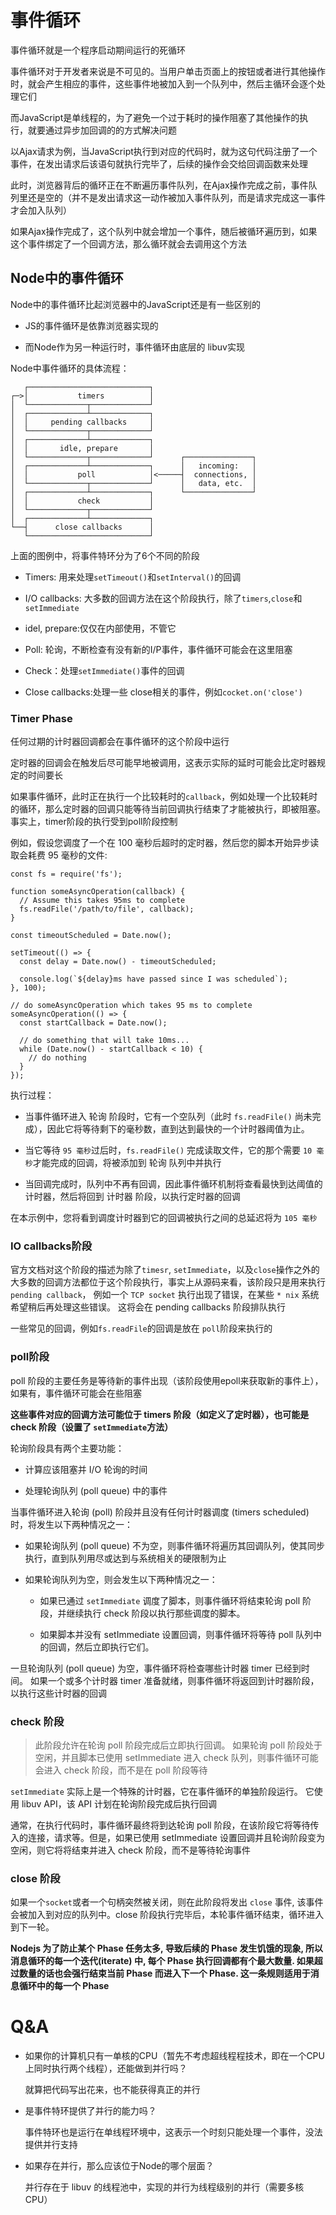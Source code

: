 # 事件循环

事件循环就是一个程序启动期间运行的死循环

事件循环对于开发者来说是不可见的。当用户单击页面上的按钮或者进行其他操作时，就会产生相应的事件，这些事件地被加入到一个队列中，然后主循环会逐个处理它们

而JavaScript是单线程的，为了避免一个过于耗时的操作阻塞了其他操作的执行，就要通过异步加回调的的方式解决问题

以Ajax请求为例，当JavaScript执行到对应的代码时，就为这句代码注册了一个事件，在发出请求后该语句就执行完毕了，后续的操作会交给回调函数来处理

此时，浏览器背后的循环正在不断遍历事件队列，在Ajax操作完成之前，事件队列里还是空的（并不是发出请求这一动作被加入事件队列，而是请求完成这一事件才会加入队列）

如果Ajax操作完成了，这个队列中就会增加一个事件，随后被循环遍历到，如果这个事件绑定了一个回调方法，那么循环就会去调用这个方法

## Node中的事件循环

Node中的事件循环比起浏览器中的JavaScript还是有一些区别的

- JS的事件循环是依靠浏览器实现的

- 而Node作为另一种运行时，事件循环由底层的 libuv实现

Node中事件循环的具体流程：

```
   ┌───────────────────────────┐
┌─>│           timers          │
│  └─────────────┬─────────────┘
│  ┌─────────────┴─────────────┐
│  │     pending callbacks     │
│  └─────────────┬─────────────┘
│  ┌─────────────┴─────────────┐
│  │       idle, prepare       │
│  └─────────────┬─────────────┘      ┌───────────────┐
│  ┌─────────────┴─────────────┐      │   incoming:   │
│  │           poll            │<─────┤  connections, │
│  └─────────────┬─────────────┘      │   data, etc.  │
│  ┌─────────────┴─────────────┐      └───────────────┘
│  │           check           │
│  └─────────────┬─────────────┘
│  ┌─────────────┴─────────────┐
└──┤      close callbacks      │
   └───────────────────────────┘
```

上面的图例中，将事件特环分为了6个不同的阶段

- Timers: 用来处理`setTimeout()`和`setInterval()`的回调

- I/O callbacks: 大多数的回调方法在这个阶段执行，除了`timers`,`close`和`setImmediate`

- idel, prepare:仅仅在内部使用，不管它

- Poll: 轮询，不断检查有没有新的I/P事件，事件循环可能会在这里阻塞

- Check：处理`setImmediate()`事件的回调

- Close callbacks:处理一些 close相关的事件，例如`cocket.on('close')`

### Timer Phase

任何过期的计时器回调都会在事件循环的这个阶段中运行

定时器的回调会在触发后尽可能早地被调用，这表示实际的延时可能会比定时器规定的时间要长

如果事件循环，此时正在执行一个比较耗时的`callback`，例如处理一个比较耗时的循环，那么定时器的回调只能等待当前回调执行结束了才能被执行，即被阻塞。事实上，timer阶段的执行受到poll阶段控制

例如，假设您调度了一个在 100 毫秒后超时的定时器，然后您的脚本开始异步读取会耗费 95 毫秒的文件:

```
const fs = require('fs');

function someAsyncOperation(callback) {
  // Assume this takes 95ms to complete
  fs.readFile('/path/to/file', callback);
}

const timeoutScheduled = Date.now();

setTimeout(() => {
  const delay = Date.now() - timeoutScheduled;

  console.log(`${delay}ms have passed since I was scheduled`);
}, 100);

// do someAsyncOperation which takes 95 ms to complete
someAsyncOperation(() => {
  const startCallback = Date.now();

  // do something that will take 10ms...
  while (Date.now() - startCallback < 10) {
    // do nothing
  }
});

```

执行过程：

- 当事件循环进入 轮询 阶段时，它有一个空队列（此时 `fs.readFile()` 尚未完成），因此它将等待剩下的毫秒数，直到达到最快的一个计时器阈值为止。

- 当它等待 `95 毫秒`过后时，`fs.readFile()` 完成读取文件，它的那个需要 `10 毫秒`才能完成的回调，将被添加到 轮询 队列中并执行

- 当回调完成时，队列中不再有回调，因此事件循环机制将查看最快到达阈值的计时器，然后将回到 计时器 阶段，以执行定时器的回调

在本示例中，您将看到调度计时器到它的回调被执行之间的总延迟将为 `105 毫秒`

### IO callbacks阶段

官方文档对这个阶段的描述为除了`timesr`, `setImmediate`，以及`close`操作之外的大多数的回调方法都位于这个阶段执行，事实上从源码来看，该阶段只是用来执行`pending callback`， 例如一个 `TCP socket` 执行出现了错误，在某些 `* nix` 系统希望稍后再处理这些错误。 这将会在 pending callbacks 阶段排队执行

一些常见的回调，例如`fs.readFile`的回调是放在 `poll`阶段来执行的

### poll阶段

poll 阶段的主要任务是等待新的事件出现（该阶段使用epoll来获取新的事件上），如果有，事件循环可能会在些阻塞

**这些事件对应的回调方法可能位于 timers 阶段（如定义了定时器），也可能是 check 阶段（设置了 `setImmediate`方法）**

轮询阶段具有两个主要功能：

- 计算应该阻塞并 I/O 轮询的时间

- 处理轮询队列 (poll queue) 中的事件

当事件循环进入轮询 (poll) 阶段并且没有任何计时器调度 (timers scheduled) 时，将发生以下两种情况之一：

- 如果轮询队列 (poll queue) 不为空，则事件循环将遍历其回调队列，使其同步执行，直到队列用尽或达到与系统相关的硬限制为止 

- 如果轮询队列为空，则会发生以下两种情况之一：

  - 如果已通过 `setImmediate` 调度了脚本，则事件循环将结束轮询 poll 阶段，并继续执行 check 阶段以执行那些调度的脚本。

  - 如果脚本并没有 setImmediate 设置回调，则事件循环将等待 poll 队列中的回调，然后立即执行它们。

一旦轮询队列 (poll queue) 为空，事件循环将检查哪些计时器 timer 已经到时间。 如果一个或多个计时器 timer 准备就绪，则事件循环将返回到计时器阶段，以执行这些计时器的回调

### check 阶段

> 此阶段允许在轮询 poll 阶段完成后立即执行回调。 如果轮询 poll 阶段处于空闲，并且脚本已使用 setImmediate 进入 check 队列，则事件循环可能会进入 check 阶段，而不是在 poll 阶段等待

`setImmediate` 实际上是一个特殊的计时器，它在事件循环的单独阶段运行。 它使用 libuv API，该 API 计划在轮询阶段完成后执行回调

通常，在执行代码时，事件循环最终将到达轮询 poll 阶段，在该阶段它将等待传入的连接，请求等。但是，如果已使用 setImmediate 设置回调并且轮询阶段变为空闲，则它将将结束并进入 check 阶段，而不是等待轮询事件

### close 阶段

如果一个`socket`或者一个句柄突然被关闭，则在此阶段将发出 `close` 事件, 该事件会被加入到对应的队列中。close 阶段执行完毕后，本轮事件循环结束，循环进入到下一轮。

**Nodejs 为了防止某个 Phase 任务太多, 导致后续的 Phase 发生饥饿的现象, 所以消息循环的每一个迭代(iterate) 中, 每个 Phase 执行回调都有个最大数量. 如果超过数量的话也会强行结束当前 Phase 而进入下一个 Phase. 这一条规则适用于消息循环中的每一个 Phase**

# Q&A

- 如果你的计算机只有一单核的CPU（暂先不考虑超线程程技术，即在一个CPU上同时执行两个线程），还能做到并行吗？

  就算把代码写出花来，也不能获得真正的并行

- 是事件特环提供了并行的能力吗？

  事件特环也是运行在单线程环境中，这表示一个时刻只能处理一个事件，没法提供并行支持

- 如果存在并行，那么应该位于Node的哪个层面？

  并行存在于 libuv 的线程池中，实现的并行为线程级别的并行（需要多核CPU）